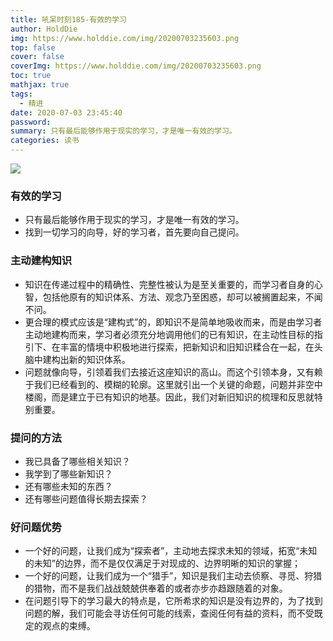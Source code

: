 ```yaml
---
title: 吼呆时刻185-有效的学习
author: HoldDie
img: https://www.holddie.com/img/20200703235603.png
top: false
cover: false
coverImg: https://www.holddie.com/img/20200703235603.png
toc: true
mathjax: true
tags:
  - 精进
date: 2020-07-03 23:45:40
password:
summary: 只有最后能够作用于现实的学习，才是唯一有效的学习。
categories: 读书
---
```


![](https://www.holddie.com/img/20200703235603.png)

### 有效的学习

- 只有最后能够作用于现实的学习，才是唯一有效的学习。
- 找到一切学习的向导，好的学习者，首先要向自己提问。

### 主动建构知识

- 知识在传递过程中的精确性、完整性被认为是至关重要的，而学习者自身的心智，包括他原有的知识体系、方法、观念乃至困惑，却可以被搁置起来，不闻不问。
- 更合理的模式应该是“建构式”的，即知识不是简单地吸收而来，而是由学习者主动地建构而来，学习者必须充分地调用他们的已有知识，在主动性目标的指引下、在丰富的情境中积极地进行探索，把新知识和旧知识糅合在一起，在头脑中建构出新的知识体系。
- 问题就像向导，引领着我们去接近这座知识的高山。而这个引领本身，又有赖于我们已经看到的、模糊的轮廓。这里就引出一个关键的命题，问题并非空中楼阁，而是建立于已有知识的地基。因此，我们对新旧知识的梳理和反思就特别重要。

### 提问的方法

- 我已具备了哪些相关知识？
- 我学到了哪些新知识？
- 还有哪些未知的东西？
- 还有哪些问题值得长期去探索？

### 好问题优势

- 一个好的问题，让我们成为“探索者”，主动地去探求未知的领域，拓宽“未知的未知”的边界，而不是仅仅满足于对现成的、边界明晰的知识的掌握；
- 一个好的问题，让我们成为一个“猎手”，知识是我们主动去侦察、寻觅、狩猎的猎物，而不是我们战战兢兢供奉着的或者亦步亦趋跟随着的对象。
- 在问题引导下的学习最大的特点是，它所希求的知识是没有边界的，为了找到问题的解，我们可能会寻访任何可能的线索，查阅任何有益的资料，而不受既定的观点的束缚。